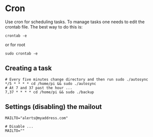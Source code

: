 # Cron
Use cron for scheduling tasks. To manage tasks one needs to edit the crontab
file. The best way to do this is:

```
crontab -e 
```
or for root
```
sudo crontab -e
```

## Creating a task 
```
# Every five minutes change directory and then run sudo ./autosync 
*/5 * * * * cd /home/pi && sudo ./autosync
# At 7 and 37 past the hour ...
7,37 * * * * cd /home/pi && sudo ./backup
```

## Settings (disabling) the mailout
```
MAILTO="alerts@myaddress.com"

# Disable ...
MAILTO=""
```